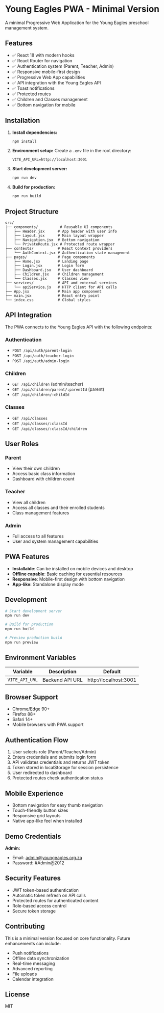 # Young Eagles PWA - Minimal Version

A minimal Progressive Web Application for the Young Eagles preschool management system.

## Features

- ✅ React 18 with modern hooks
- ✅ React Router for navigation
- ✅ Authentication system (Parent, Teacher, Admin)
- ✅ Responsive mobile-first design
- ✅ Progressive Web App capabilities
- ✅ API integration with the Young Eagles API
- ✅ Toast notifications
- ✅ Protected routes
- ✅ Children and Classes management
- ✅ Bottom navigation for mobile

## Installation

1. **Install dependencies:**
   ```bash
   npm install
   ```

2. **Environment setup:**
   Create a `.env` file in the root directory:
   ```
   VITE_API_URL=http://localhost:3001
   ```

3. **Start development server:**
   ```bash
   npm run dev
   ```

4. **Build for production:**
   ```bash
   npm run build
   ```

## Project Structure

```
src/
├── components/          # Reusable UI components
│   ├── Header.jsx      # App header with user info
│   ├── Layout.jsx      # Main layout wrapper
│   ├── Navigation.jsx  # Bottom navigation
│   └── PrivateRoute.jsx # Protected route wrapper
├── contexts/           # React Context providers
│   └── AuthContext.jsx # Authentication state management
├── pages/              # Page components
│   ├── Home.jsx        # Landing page
│   ├── Login.jsx       # Login form
│   ├── Dashboard.jsx   # User dashboard
│   ├── Children.jsx    # Children management
│   └── Classes.jsx     # Classes view
├── services/           # API and external services
│   └── apiService.js   # HTTP client for API calls
├── App.jsx             # Main app component
├── main.jsx            # React entry point
└── index.css           # Global styles
```

## API Integration

The PWA connects to the Young Eagles API with the following endpoints:

### Authentication
- `POST /api/auth/parent-login`
- `POST /api/auth/teacher-login`
- `POST /api/auth/admin-login`

### Children
- `GET /api/children` (admin/teacher)
- `GET /api/children/parent/:parentId` (parent)
- `GET /api/children/:childId`

### Classes
- `GET /api/classes`
- `GET /api/classes/:classId`
- `GET /api/classes/:classId/children`

## User Roles

### Parent
- View their own children
- Access basic class information
- Dashboard with children count

### Teacher
- View all children
- Access all classes and their enrolled students
- Class management features

### Admin
- Full access to all features
- User and system management capabilities

## PWA Features

- **Installable**: Can be installed on mobile devices and desktop
- **Offline capable**: Basic caching for essential resources
- **Responsive**: Mobile-first design with bottom navigation
- **App-like**: Standalone display mode

## Development

```bash
# Start development server
npm run dev

# Build for production
npm run build

# Preview production build
npm run preview
```

## Environment Variables

| Variable | Description | Default |
|----------|-------------|---------|
| `VITE_API_URL` | Backend API URL | http://localhost:3001 |

## Browser Support

- Chrome/Edge 90+
- Firefox 88+
- Safari 14+
- Mobile browsers with PWA support

## Authentication Flow

1. User selects role (Parent/Teacher/Admin)
2. Enters credentials and submits login form
3. API validates credentials and returns JWT token
4. Token stored in localStorage for session persistence
5. User redirected to dashboard
6. Protected routes check authentication status

## Mobile Experience

- Bottom navigation for easy thumb navigation
- Touch-friendly button sizes
- Responsive grid layouts
- Native app-like feel when installed

## Demo Credentials

**Admin:**
- Email: admin@youngeagles.org.za
- Password: #Admin@2012

## Security Features

- JWT token-based authentication
- Automatic token refresh on API calls
- Protected routes for authenticated content
- Role-based access control
- Secure token storage

## Contributing

This is a minimal version focused on core functionality. Future enhancements can include:

- Push notifications
- Offline data synchronization
- Real-time messaging
- Advanced reporting
- File uploads
- Calendar integration

## License

MIT 